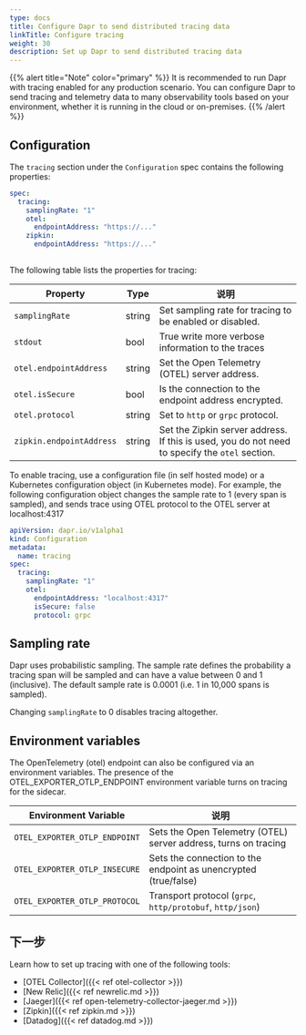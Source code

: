 ```yaml
---
type: docs
title: Configure Dapr to send distributed tracing data
linkTitle: Configure tracing
weight: 30
description: Set up Dapr to send distributed tracing data
---
```


{{% alert title="Note" color="primary" %}}
It is recommended to run Dapr with tracing enabled for any production scenario. You can configure Dapr to send tracing and telemetry data to many observability tools based on your environment, whether it is running in the cloud or on-premises.
{{% /alert %}}

## Configuration

The `tracing` section under the `Configuration` spec contains the following properties:

```yml
spec:
  tracing:
    samplingRate: "1"
    otel: 
      endpointAddress: "https://..."
    zipkin:
      endpointAddress: "https://..."
    
```

The following table lists the properties for tracing:

| Property                 | Type   | 说明                                                                                             |
| ------------------------ | ------ | ---------------------------------------------------------------------------------------------- |
| `samplingRate`           | string | Set sampling rate for tracing to be enabled or disabled.                                       |
| `stdout`                 | bool   | True write more verbose information to the traces                                              |
| `otel.endpointAddress`   | string | Set the Open Telemetry (OTEL) server address.                               |
| `otel.isSecure`          | bool   | Is the connection to the endpoint address encrypted.                                           |
| `otel.protocol`          | string | Set to `http` or `grpc` protocol.                                                              |
| `zipkin.endpointAddress` | string | Set the Zipkin server address. If this is used, you do not need to specify the `otel` section. |

To enable tracing, use a configuration file (in self hosted mode) or a Kubernetes configuration object (in Kubernetes mode). For example, the following configuration object changes the sample rate to 1 (every span is sampled), and sends trace using OTEL protocol to the OTEL server at localhost:4317

```yaml
apiVersion: dapr.io/v1alpha1
kind: Configuration
metadata:
  name: tracing
spec:
  tracing:
    samplingRate: "1"
    otel:
      endpointAddress: "localhost:4317"
      isSecure: false
      protocol: grpc 
```

## Sampling rate

Dapr uses probabilistic sampling. The sample rate defines the probability a tracing span will be sampled and can have a value between 0 and 1 (inclusive). The default sample rate is 0.0001 (i.e. 1 in 10,000 spans is sampled).

Changing `samplingRate` to 0 disables tracing altogether.

## Environment variables

The OpenTelemetry (otel) endpoint can also be configured via an environment variables. The presence of the OTEL_EXPORTER_OTLP_ENDPOINT environment variable
turns on tracing for the sidecar.

| Environment Variable          | 说明                                                                                 |
| ----------------------------- | ---------------------------------------------------------------------------------- |
| `OTEL_EXPORTER_OTLP_ENDPOINT` | Sets the Open Telemetry (OTEL) server address, turns on tracing |
| `OTEL_EXPORTER_OTLP_INSECURE` | Sets the connection to the endpoint as unencrypted (true/false) |
| `OTEL_EXPORTER_OTLP_PROTOCOL` | Transport protocol (`grpc`, `http/protobuf`, `http/json`)       |

## 下一步

Learn how to set up tracing with one of the following tools:

- [OTEL Collector]({{< ref otel-collector >}})
- [New Relic]({{< ref newrelic.md >}})
- [Jaeger]({{< ref open-telemetry-collector-jaeger.md >}})
- [Zipkin]({{< ref zipkin.md >}})
- [Datadog]({{< ref datadog.md >}})
